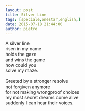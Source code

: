 ```yaml
---
layout: post
title: Silver Line
tags: [speciale,onestar,english,]
date: 2015-07-18 21:44:00
author: pietro
---
```

A silver line<br/>risen in my name<br/>holds the gaze<br/>and wins the game<br/>how could you<br/>solve my maze.<br/><br/>Greeted by a stronger resolve<br/>not forgiven anymore<br/>for not making wrongproof choices<br/>my most secret dreams come alive<br/>suddenly I can hear their voices.

